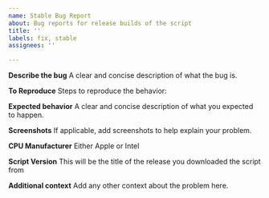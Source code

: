 ```yaml
---
name: Stable Bug Report
about: Bug reports for release builds of the script
title: ''
labels: fix, stable
assignees: ''

---
```


**Describe the bug**
A clear and concise description of what the bug is.

**To Reproduce**
Steps to reproduce the behavior:

**Expected behavior**
A clear and concise description of what you expected to happen.

**Screenshots**
If applicable, add screenshots to help explain your problem.

**CPU Manufacturer**
Either Apple or Intel

**Script Version**
This will be the title of the release you downloaded the script from

**Additional context**
Add any other context about the problem here.

